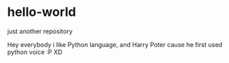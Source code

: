 # hello-world
just another repository

Hey everybody i like  Python language, and Harry Poter cause he first used python voice :P XD 
